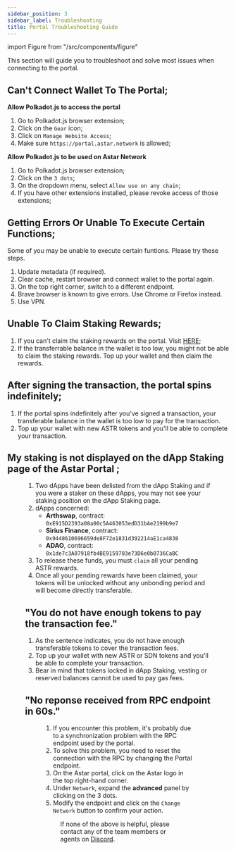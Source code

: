 ```yaml
---
sidebar_position: 3
sidebar_label: Troubleshooting
title: Portal Troubleshooting Guide
---
```


import Figure from "/src/components/figure"

This section will guide you to troubleshoot and solve most issues when connecting to the portal.

## Can't Connect Wallet To The Portal;

**Allow Polkadot.js to access the portal**
1. Go to Polkadot.js browser extension;
2. Click on the `Gear` icon;
3. Click on `Manage Website Access`;
4. Make sure `https://portal.astar.network` is allowed;

**Allow Polkadot.js to be used on Astar Network**
1. Go to Polkadot.js browser extension;
2. Click on the `3 dots`;
3. On the dropdown menu, select `Allow use on any chain`;
4. If you have other extensions installed, please revoke access of those extensions;

## Getting Errors Or Unable To Execute Certain Functions;
Some of you may be unable to execute certain funtions. Please try these steps.
1. Update metadata (if required).
2. Clear cache, restart browser and connect wallet to the portal again.
3. On the top right corner, switch to a different endpoint.
4. Brave browser is known to give errors. Use Chrome or Firefox instead.
5. Use VPN.

## Unable To Claim Staking Rewards;
1. If you can't claim the staking rewards on the portal. Visit [HERE](/docs/use/how-to-guides/layer-1/dapp-staking/for-stakers/manage-dApp-Staking#my-staking-panel);
2. If the transferrable balance in the wallet is too low, you might not be able to claim the staking rewards. Top up your wallet and then claim the rewards.

## After signing the transaction, the portal spins indefinitely;
1. If the portal spins indefinitely after you've signed a transaction, your transferable balance in the wallet is too low to pay for the transaction. 
2. Top up your wallet with new ASTR tokens and you'll be able to complete your transaction.

## My staking is not displayed on the dApp Staking page of the Astar Portal ;

<Figure src={require('/docs/use/how-to-guides/layer-1/astar-portal/img/Troubleshooting_dApp_Staking.png').default } width="100%" /> 

1. Two dApps have been delisted from the dApp Staking and if you were a staker on these dApps, you may not see your staking position on the dApp Staking page.
2. dApps concerned:
    - **Arthswap**, contract: `0xE915D2393a08a00c5A463053edD31bAe2199b9e7`
    - **Sirius Finance**, contract: `0x9448610696659de8F72e1831d392214aE1ca4838`
    - **ADAO**, contract: `0x1de7c3A07918fb4BE9159703e73D6e0b0736CaBC`
3. To release these funds, you must `claim` all your pending ASTR rewards.
4. Once all your pending rewards have been claimed, your tokens will be unlocked without any unbonding period and will become directly transferable.

## "You do not have enough tokens to pay the transaction fee."

1. As the sentence indicates, you do not have enough transferable tokens to cover the transaction fees.
2. Top up your wallet with new ASTR or SDN tokens and you'll be able to complete your transaction.
3. Bear in mind that tokens locked in dApp Staking, vesting or reserved balances cannot be used to pay gas fees.

## "No reponse received from RPC endpoint in 60s."

<Figure src={require('/docs/use/how-to-guides/layer-1/astar-portal/img/Endpoint_error.png').default } width="35%" /> 

1. If you encounter this problem, it's probably due to a synchronization problem with the RPC endpoint used by the portal.
2. To solve this problem, you need to reset the connection with the RPC by changing the Portal endpoint.
3. On the Astar portal, click on the Astar logo in the top right-hand corner.
4. Under `Network`, expand the **advanced** panel by clicking on the 3 dots.
5. Modify the endpoint and click on the `Change Network` button to confirm your action.

<Figure src={require('/docs/use/how-to-guides/layer-1/astar-portal/img/Network_modal.png').default } width="40%" /> 

If none of the above is helpful, please contact any of the team members or agents on [Discord](https://discord.gg/2FGq5KqwBh).
